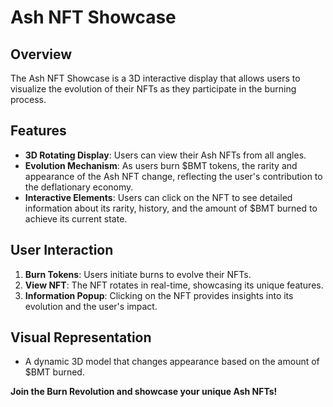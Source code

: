 # Ash NFT Showcase

## Overview
The Ash NFT Showcase is a 3D interactive display that allows users to visualize the evolution of their NFTs as they participate in the burning process.

## Features
- **3D Rotating Display**: Users can view their Ash NFTs from all angles.
- **Evolution Mechanism**: As users burn $BMT tokens, the rarity and appearance of the Ash NFT change, reflecting the user's contribution to the deflationary economy.
- **Interactive Elements**: Users can click on the NFT to see detailed information about its rarity, history, and the amount of $BMT burned to achieve its current state.

## User Interaction
1. **Burn Tokens**: Users initiate burns to evolve their NFTs.
2. **View NFT**: The NFT rotates in real-time, showcasing its unique features.
3. **Information Popup**: Clicking on the NFT provides insights into its evolution and the user's impact.

## Visual Representation
- A dynamic 3D model that changes appearance based on the amount of $BMT burned.

**Join the Burn Revolution and showcase your unique Ash NFTs!**
